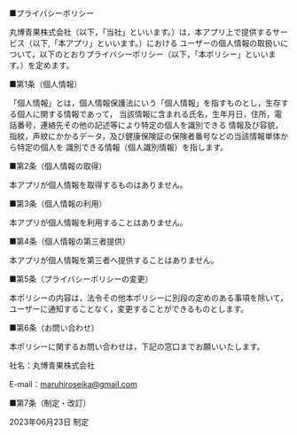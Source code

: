 <meta http-equiv="content-type" charset="UTF-8">
■プライバシーポリシー

丸博青果株式会社（以下，「当社」といいます。）は，本アプリ上で提供するサービス（以下,「本アプリ」といいます。）における
ユーザーの個人情報の取扱いについて，以下のとおりプライバシーポリシー（以下，「本ポリシー」といいます。）を定めます。

■第1条（個人情報）

「個人情報」とは，個人情報保護法にいう「個人情報」を指すものとし，生存する個人に関する情報であって，
当該情報に含まれる氏名，生年月日，住所，電話番号，連絡先その他の記述等により特定の個人を識別できる
情報及び容貌，指紋，声紋にかかるデータ，及び健康保険証の保険者番号などの当該情報単体から特定の個人を
識別できる情報（個人識別情報）を指します。

■第2条（個人情報の取得）

本アプリが個人情報を取得するものはありません。

■第3条（個人情報の利用）

本アプリが個人情報を利用することはありません。

■第4条（個人情報の第三者提供）

本アプリが個人情報を第三者へ提供することはありません。

■第5条（プライバシーポリシーの変更）

本ポリシーの内容は，法令その他本ポリシーに別段の定めのある事項を除いて，
ユーザーに通知することなく，変更することができるものとします。

■第6条（お問い合わせ）

本ポリシーに関するお問い合わせは，下記の窓口までお願いいたします。

社名：丸博青果株式会社

E-mail：maruhiroseika@gmail.com

■第7条（制定・改訂）

2023年06月23日 制定
